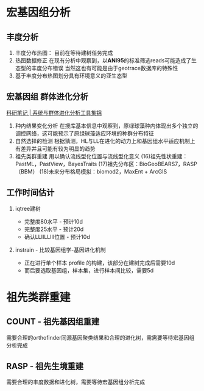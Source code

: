 # 宏基因组分析
## 丰度分析
1. 丰度分布热图：
   目前在等待建树任务完成
2. 热图数据修正
   在现有分析中观察到，以**ANI95**的标准筛选reads可能造成了生态型的丰度分布错误
   当然这也有可能是由于geotrace数据库的特殊性
3. 基于丰度分布热图划分具有环境意义的亚生态型

## 宏基因组 群体进化分析
[科研笔记 | 系统与群体进化分析工具集锦](https://mp.weixin.qq.com/s/vXBbyhYU9rBxANDSdiAqBA)
1. 种内结果变化分析
   在搜库基本信息中观察到，原绿球藻种内体现出多个独立的调控网络，这可能预示了原绿球藻适应环境的种群分布特征
2. 自然选择的检测
   根据猜测，HL与LL在进化的动力上和基因组水平适应机制上有差异并且可能有较为明显的趋势
3. 祖先类群重建
   用以确认流线型化位置与流线型化意义
   (16)祖先性状重建：PastML，PastView，BayesTraits
   (17)祖先分布区：BioGeoBEARS7，RASP（BBM）
   (18)未来分布格局模拟：biomod2，MaxEnt + ArcGIS

## 工作时间估计
1. iqtree建树
   - 完整度80水平 - 预计10d
   - 完整度25水平 - 预计20d
   - 确认LLIILLIII位置 - 预计10d

2. instrain - 比较基因组学-基因进化机制
   - 正在进行单个样本 profile 的构建，该部分在建树完成后需要10d
   - 而后要选取基因组，样本集，进行样本间比较，需要5d

# 祖先类群重建
## COUNT - 祖先基因组重建
需要合理的orthofinder同源基因聚类结果和合理的进化树，需需要等待宏基因组分析完成

## RASP - 祖先生境重建
需要合理的丰度数据和进化树，需要等待宏基因组分析完成